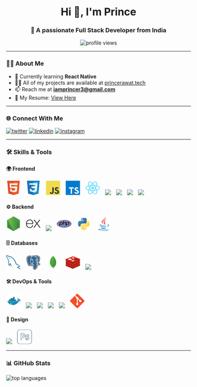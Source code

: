 <h1 align="center">Hi 👋, I'm Prince</h1>
<h3 align="center">🚀 A passionate Full Stack Developer from India</h3>

<p align="center">
  <img src="https://komarev.com/ghpvc/?username=princerawat02&label=Profile%20views&color=0e75b6&style=flat" alt="profile views" />
</p>

---

### 👨‍💻 About Me
- 🌱 Currently learning **React Native**  
- 👨‍💻 All of my projects are available at [princerawat.tech](https://princerawat.tech)  
- 📫 Reach me at [**iamprincer3@gmail.com**](mailto:iamprincer3@gmail.com)  
- 📄 My Resume: [View Here](https://drive.google.com/file/d/194yCWRoA9OTZGJfi7RX0x5zjLqp254HS/view?usp=drive_link)  

---

### 🌐 Connect With Me
<p align="left">
  <a href="https://twitter.com/codecupcake0" target="_blank" rel="noreferrer"><img src="https://raw.githubusercontent.com/rahuldkjain/github-profile-readme-generator/master/src/images/icons/Social/twitter.svg" alt="twitter" width="40"/></a>
  <a href="https://linkedin.com/in/prince-rawat" target="_blank" rel="noreferrer"><img src="https://raw.githubusercontent.com/rahuldkjain/github-profile-readme-generator/master/src/images/icons/Social/linked-in-alt.svg" alt="linkedin" width="40"/></a>
  <a href="https://instagram.com/_prince_rawat" target="_blank" rel="noreferrer"><img src="https://raw.githubusercontent.com/rahuldkjain/github-profile-readme-generator/master/src/images/icons/Social/instagram.svg" alt="instagram" width="40"/></a>
</p>

---

### 🛠️ Skills & Tools  

#### 🌍 Frontend
<p>
  <a href="https://www.w3.org/html/" target="_blank" rel="noreferrer"><img src="https://raw.githubusercontent.com/devicons/devicon/master/icons/html5/html5-original.svg" width="40" style="margin-right:10px;"/></a>
  <a href="https://www.w3schools.com/css/" target="_blank" rel="noreferrer"><img src="https://raw.githubusercontent.com/devicons/devicon/master/icons/css3/css3-original.svg" width="40" style="margin-right:10px;"/></a>
  <a href="https://developer.mozilla.org/en-US/docs/Web/JavaScript" target="_blank" rel="noreferrer"><img src="https://raw.githubusercontent.com/devicons/devicon/master/icons/javascript/javascript-original.svg" width="40" style="margin-right:10px;"/></a>
  <a href="https://www.typescriptlang.org/" target="_blank" rel="noreferrer"><img src="https://raw.githubusercontent.com/devicons/devicon/master/icons/typescript/typescript-original.svg" width="40" style="margin-right:10px;"/></a>
  <a href="https://reactjs.org/" target="_blank" rel="noreferrer"><img src="https://raw.githubusercontent.com/devicons/devicon/master/icons/react/react-original.svg" width="40" style="margin-right:10px;"/></a>
  <a href="https://reactnative.dev/" target="_blank" rel="noreferrer"><img src="https://reactnative.dev/img/header_logo.svg" width="40" style="margin-right:10px;"/></a>
  <a href="https://nextjs.org/" target="_blank" rel="noreferrer"><img src="https://cdn.worldvectorlogo.com/logos/nextjs-2.svg" width="40" style="margin-right:10px;"/></a>
  <a href="https://angular.io/" target="_blank" rel="noreferrer"><img src="https://angular.io/assets/images/logos/angular/angular.svg" width="40" style="margin-right:10px;"/></a>
  <a href="https://tailwindcss.com/" target="_blank" rel="noreferrer"><img src="https://www.vectorlogo.zone/logos/tailwindcss/tailwindcss-icon.svg" width="40" style="margin-right:10px;"/></a>
</p>

#### ⚙️ Backend
<p>
  <a href="https://nodejs.org" target="_blank" rel="noreferrer"><img src="https://raw.githubusercontent.com/devicons/devicon/master/icons/nodejs/nodejs-original.svg" width="40" style="margin-right:10px;"/></a>
  <a href="https://expressjs.com" target="_blank" rel="noreferrer"><img src="https://raw.githubusercontent.com/devicons/devicon/master/icons/express/express-original.svg" width="40" style="margin-right:10px;"/></a>
  <a href="https://www.djangoproject.com/" target="_blank" rel="noreferrer"><img src="https://cdn.worldvectorlogo.com/logos/django.svg" width="40" style="margin-right:10px;"/></a>
  <a href="https://www.php.net" target="_blank" rel="noreferrer"><img src="https://raw.githubusercontent.com/devicons/devicon/master/icons/php/php-original.svg" width="40" style="margin-right:10px;"/></a>
  <a href="https://www.python.org" target="_blank" rel="noreferrer"><img src="https://raw.githubusercontent.com/devicons/devicon/master/icons/python/python-original.svg" width="40" style="margin-right:10px;"/></a>
  <a href="https://www.java.com" target="_blank" rel="noreferrer"><img src="https://raw.githubusercontent.com/devicons/devicon/master/icons/java/java-original.svg" width="40" style="margin-right:10px;"/></a>
</p>

#### 🗄️ Databases
<p>
  <a href="https://www.mysql.com/" target="_blank" rel="noreferrer"><img src="https://raw.githubusercontent.com/devicons/devicon/master/icons/mysql/mysql-original.svg" width="40" style="margin-right:10px;"/></a>
  <a href="https://www.postgresql.org/" target="_blank" rel="noreferrer"><img src="https://raw.githubusercontent.com/devicons/devicon/master/icons/postgresql/postgresql-original.svg" width="40" style="margin-right:10px;"/></a>
  <a href="https://www.mongodb.com/" target="_blank" rel="noreferrer"><img src="https://raw.githubusercontent.com/devicons/devicon/master/icons/mongodb/mongodb-original.svg" width="40" style="margin-right:10px;"/></a>
  <a href="https://redis.io" target="_blank" rel="noreferrer"><img src="https://raw.githubusercontent.com/devicons/devicon/master/icons/redis/redis-original.svg" width="40" style="margin-right:10px;"/></a>
  <a href="https://www.sqlite.org/" target="_blank" rel="noreferrer"><img src="https://www.vectorlogo.zone/logos/sqlite/sqlite-icon.svg" width="40" style="margin-right:10px;"/></a>
</p>

#### 🛠️ DevOps & Tools
<p>
  <a href="https://www.docker.com/" target="_blank" rel="noreferrer"><img src="https://raw.githubusercontent.com/devicons/devicon/master/icons/docker/docker-original.svg" width="40" style="margin-right:10px;"/></a>
  <a href="https://kubernetes.io/" target="_blank" rel="noreferrer"><img src="https://www.vectorlogo.zone/logos/kubernetes/kubernetes-icon.svg" width="40" style="margin-right:10px;"/></a>
  <a href="https://heroku.com" target="_blank" rel="noreferrer"><img src="https://www.vectorlogo.zone/logos/heroku/heroku-icon.svg" width="40" style="margin-right:10px;"/></a>
  <a href="https://firebase.google.com/" target="_blank" rel="noreferrer"><img src="https://www.vectorlogo.zone/logos/firebase/firebase-icon.svg" width="40" style="margin-right:10px;"/></a>
  <a href="https://postman.com" target="_blank" rel="noreferrer"><img src="https://www.vectorlogo.zone/logos/getpostman/getpostman-icon.svg" width="40" style="margin-right:10px;"/></a>
  <a href="https://git-scm.com/" target="_blank" rel="noreferrer"><img src="https://raw.githubusercontent.com/devicons/devicon/master/icons/git/git-original.svg" width="40" style="margin-right:10px;"/></a>
</p>

#### 🎨 Design
<p>
  <a href="https://www.figma.com/" target="_blank" rel="noreferrer"><img src="https://www.vectorlogo.zone/logos/figma/figma-icon.svg" width="40" style="margin-right:10px;"/></a>
  <a href="https://www.photoshop.com/en" target="_blank" rel="noreferrer"><img src="https://raw.githubusercontent.com/devicons/devicon/master/icons/photoshop/photoshop-line.svg" width="40" style="margin-right:10px;"/></a>
</p>

---

### 📊 GitHub Stats
<p>
  <img align="left" src="https://github-readme-stats.vercel.app/api/top-langs?username=princerawat02&show_icons=true&locale=en&layout=compact" alt="top languages"/>
</p>


